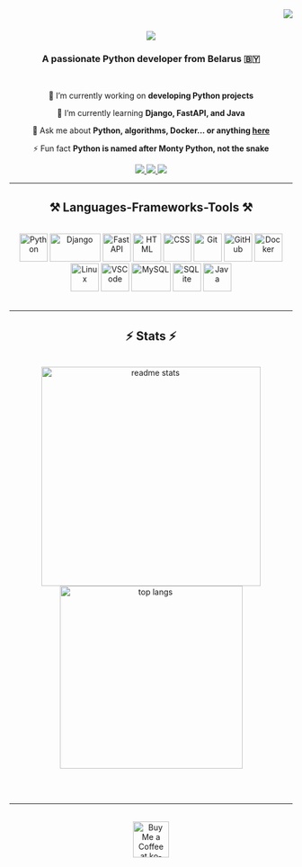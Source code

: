 <img align="right" src="https://visitor-badge.laobi.icu/badge?page_id=bocxo2.bocxo2" />

<h1 align="center">
    <img src="https://readme-typing-svg.herokuapp.com/?font=Righteous&size=35&center=true&vCenter=true&width=500&height=70&duration=4000&lines=Hi+There!+👋;+I'm+Stas+Opishko!;" />
</h1>

<h3 align="center">A passionate Python developer from Belarus 🇧🇾</h3>

<br/>

<div align="center">
 
 🔭 I’m currently working on **developing Python projects**
 
 🌱 I’m currently learning **Django, FastAPI, and Java**

💬 Ask me about **Python, algorithms, Docker... or anything [here](https://github.com/bocxo2/bocxo2/issues)**

⚡ Fun fact **Python is named after Monty Python, not the snake**

 </div>
 
<div align="center"> 
  <a href="mailto:oprishko.stas@bk.ru">
    <img src="https://img.shields.io/badge/Gmail-333333?style=for-the-badge&logo=gmail&logoColor=red" />
  </a>
  <a href="https://www.linkedin.com/in/%D1%81%D1%82%D0%B0%D0%BD%D0%B8%D1%81%D0%BB%D0%B0%D0%B2-%D0%BE%D0%BF%D1%80%D0%B8%D1%88%D0%BA%D0%BE-776541333/" target="_blank">
    <img src="https://img.shields.io/badge/LinkedIn-0077B5?style=for-the-badge&logo=linkedin&logoColor=white" target="_blank" />
  </a>
  <a href="https://your-portfolio-link" target="_blank">
     <img src="https://img.shields.io/badge/Portfolio-FF5722?style=for-the-badge&logo=todoist&logoColor=white" target="_blank" />
  </a>
</div>

 <hr/>
 
<h2 align="center">⚒️ Languages-Frameworks-Tools ⚒️</h2>
<br/>
<div align="center">
    <img src="https://upload.wikimedia.org/wikipedia/commons/c/c3/Python-logo-notext.svg" width="50" height="50" alt="Python" />
    <img src="https://static.djangoproject.com/img/logos/django-logo-negative.svg" width="90" height="50" alt="Django" />
    <img src="https://fastapi.tiangolo.com/img/logo-margin/logo-teal.png" width="50" height="50" alt="FastAPI" />
    <img src="https://upload.wikimedia.org/wikipedia/commons/6/61/HTML5_logo_and_wordmark.svg" width="50" height="50" alt="HTML" />
    <img src="https://upload.wikimedia.org/wikipedia/commons/d/d5/CSS3_logo_and_wordmark.svg" width="50" height="50" alt="CSS" />
    <img src="https://git-scm.com/images/logos/downloads/Git-Icon-1788C.png" width="50" height="50" alt="Git" />
    <img src="https://github.githubassets.com/images/modules/logos_page/GitHub-Mark.png" width="50" height="50" alt="GitHub" />
    <img src="https://www.docker.com/wp-content/uploads/2022/03/Moby-logo.png" width="50" height="50" alt="Docker" />
    <img src="https://upload.wikimedia.org/wikipedia/commons/a/af/Tux.png" width="50" height="50" alt="Linux" />
    <img src="https://upload.wikimedia.org/wikipedia/commons/9/9a/Visual_Studio_Code_1.35_icon.svg" width="50" height="50" alt="VSCode" />
    <img src="https://upload.wikimedia.org/wikipedia/en/d/dd/MySQL_logo.svg" width="70" height="50" alt="MySQL" />
    <img src="https://upload.wikimedia.org/wikipedia/commons/3/38/SQLite370.svg" width="50" height="50" alt="SQLite" />
    <img src="https://upload.wikimedia.org/wikipedia/en/3/30/Java_programming_language_logo.svg" width="50" height="50" alt="Java" />
</div>

<br/>
<hr/>

<h2 align="center">⚡ Stats ⚡</h2>
<br>
<div align=center>
  <img width=390 src="https://github-readme-stats.vercel.app/api?username=bocxo2&count_private=true&show_icons=true&theme=react&rank_icon=github&border_radius=10" alt="readme stats" />
  <br/>
  <img width=325 align="center" src="https://github-readme-stats.vercel.app/api/top-langs/?username=bocxo2&hide=HTML&langs_count=8&layout=compact&theme=react&border_radius=10&size_weight=0.5&count_weight=0.5&exclude_repo=github-readme-stats" alt="top langs" />
</div>

<br/><br/>

<hr/>

<br/>

<div align="center">
<a href='https://ko-fi.com/bocxo2#payment-widget' target='_blank'><img height='64' style='border:0px;height:64px;' src='https://storage.ko-fi.com/cdn/kofi1.png?v=3' border='0' alt='Buy Me a Coffee at ko-fi.com' /></a>
</div>
